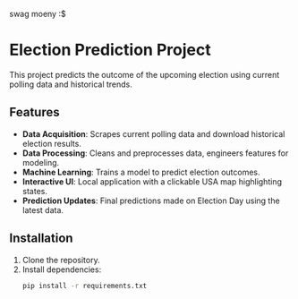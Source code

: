 swag moeny :$

# Election Prediction Project

This project predicts the outcome of the upcoming election using current polling data and historical trends.

## Features

- **Data Acquisition**: Scrapes current polling data and download historical election results.
- **Data Processing**: Cleans and preprocesses data, engineers features for modeling.
- **Machine Learning**: Trains a model to predict election outcomes.
- **Interactive UI**: Local application with a clickable USA map highlighting states.
- **Prediction Updates**: Final predictions made on Election Day using the latest data.

## Installation

1. Clone the repository.
2. Install dependencies:
   ```bash
   pip install -r requirements.txt

